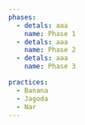 ```yaml
---
phases:
  - detals: aaa
    name: Phase 1
  - detals: aaa
    name: Phase 2
  - detals: aaa
    name: Phase 3

practices:
  - Banana
  - Jagoda
  - Nar
---
```


